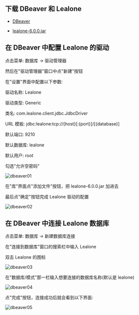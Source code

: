 
## 下载 DBeaver 和 Lealone

* [DBeaver](https://dbeaver.io/download/)

* [lealone-6.0.0.jar](https://github.com/lealone/Lealone/releases/download/lealone-6.0.0/lealone-6.0.0.jar)

## 在 DBeaver 中配置 Lealone 的驱动

点击菜单: 数据库 -> 驱动管理器

然后在"驱动管理器"窗口中点"新建"按钮

在"设置"界面中配置以下参数:

驱动名称: Lealone

驱动类型: Generic

类名: 
com.lealone.client.jdbc.JdbcDriver

URL 模板: jdbc:lealone:tcp://{host}[:{port}]/[{database}]

默认端口: 9210

默认数据库: lealone

默认用户: root

勾选”允许空密码"

![dbeaver01](https://github.com/lealone/Lealone-Docs/assets/872655/5b97e98e-d0d6-4487-a18f-130a78476a77)

在"库"界面点"添加文件"按钮，把 lealone-6.0.0.jar 加进去

最后点"确定"按钮完成 Lealone 驱动的配置

![dbeaver02](https://github.com/lealone/Lealone-Docs/assets/872655/095201e5-1e56-46ad-8f3d-497c1f12dfe6)


## 在 DBeaver 中连接 Lealone 数据库

点击菜单: 数据库 -> 新建数据库连接

在"连接到数据库"窗口的搜索栏中输入 Lealone

双击 Lealone 的图标

![dbeaver03](https://github.com/lealone/Lealone-Docs/assets/872655/70a2e7af-e946-439d-98fc-5c53e66639e1)

在"数据库/模式"那一栏输入想要连接的数据库名称(默认是 lealone)

![dbeaver04](https://github.com/lealone/Lealone-Docs/assets/872655/383454dc-fa84-43f8-9c1f-14080dadb99a)

点"完成"按钮，连接成功后就会看到以下界面:

![dbeaver05](https://github.com/lealone/Lealone-Docs/assets/872655/41c40a4a-9335-422d-aa6e-f43c66ad9821)

